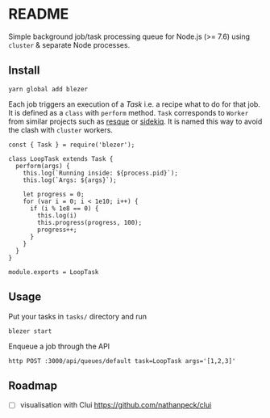 # README

Simple background job/task processing queue for Node.js (>= 7.6) using `cluster` & separate Node processes.

## Install

    yarn global add blezer

Each job triggers an execution of a *Task* i.e. a recipe what to do for that job. It is defined as a `class` with `perform` method. `Task` corresponds to `Worker` from similar projects such as [resque][1] or [sidekiq][2]. It is named this way to avoid the clash with `cluster` workers. 

```
const { Task } = require('blezer');  

class LoopTask extends Task {
  perform(args) {
    this.log(`Running inside: ${process.pid}`);
    this.log(`Args: ${args}`);

    let progress = 0;
    for (var i = 0; i < 1e10; i++) {
      if (i % 1e8 == 0) {
        this.log(i)
        this.progress(progress, 100);
        progress++;
      }
    }
  }
}

module.exports = LoopTask
```

[1]: https://github.com/resque/resque
[2]: https://github.com/mperham/sidekiq


## Usage

Put your tasks in `tasks/` directory and run

    blezer start

Enqueue a job through the API

    http POST :3000/api/queues/default task=LoopTask args='[1,2,3]'


## Roadmap

- [ ] visualisation with Clui https://github.com/nathanpeck/clui
